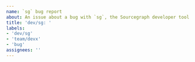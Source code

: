 ```yaml
---
name: `sg` bug report
about: An issue about a bug with `sg`, the Sourcegraph developer tool
title: 'dev/sg: '
labels:
- 'dev/sg'
- 'team/devx'
- 'bug'
assignees: ''
---
```

